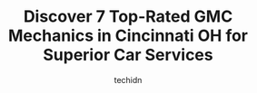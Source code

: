 ---
layout: ampstory
image: https://images.unsplash.com/photo-1608506876688-ab805ee6c2c6?ixlib=rb-4.0.3&ixid=MnwxMjA3fDB8MHxwaG90by1wYWdlfHx8fGVufDB8fHx8&auto=format&fit=crop&w=640&h=853&q=80
author: techidn
featured: false
description: For top-quality automotive repairs and maintenance, visit the 7 best GMC Mechanic in Cincinnati OH, USA. Their reputation for excellence and their dedication to customer satisfaction make th
title: Discover 7 Top-Rated GMC Mechanics in Cincinnati OH for Superior Car Services
cover:
   title: Discover 7 Top-Rated GMC Mechanics in Cincinnati OH for Superior Car Services
   subtitle: Rickpate
   background: https://images.unsplash.com/photo-1608506876688-ab805ee6c2c6?ixlib=rb-4.0.3&ixid=MnwxMjA3fDB8MHxwaG90by1wYWdlfHx8fGVufDB8fHx8&auto=format&fit=crop&w=640&h=853&q=80

pages: 
 - layout: thirds
   top: <h1>#1 Mark Sweeney Buick GMC</h1>
   bottom: "<p>Purchased an 01 Park Avenue last month. The battery hold down was not tightened and my battery slid into the belt assembly causing the belt to be damaged, a four hour </p>"
   background: https://www.knot35.com/toplist/wp-content/uploads/2023/06/best-gmc-mechanic-1-in-cincinnati-oh-1685838093.jpeg
   backgroundblur: true
 - layout: thirds
   top: <h1>#2 Daves Auto Care - Towing & Tire</h1>
   bottom: "<p>3998 Montgomery Rd, Cincinnati, OH 45212, United States</p>"
   background: https://www.knot35.com/toplist/wp-content/uploads/2023/06/best-gmc-mechanic-2-in-cincinnati-oh-1685838094.jpeg
   cta:
      link: https://www.knot35.com/toplist/discover-7-top-rated-gmc-mechanics-in-cincinnati-oh-for-superior-car-services/
      text: Discover 7 Top-Rated GMC Mechanics in Cincinnati OH for Superior Car Services
 - layout: thirds
   top: <h1>#3 AUTO4N</h1>
   bottom: "<p>3700 Montgomery Rd, Cincinnati, OH 45207, United States</p>"
   background: https://www.knot35.com/toplist/wp-content/uploads/2023/06/best-gmc-mechanic-3-in-cincinnati-oh-1685838094.jpeg
   cta:
      link: https://www.knot35.com/toplist/discover-7-top-rated-gmc-mechanics-in-cincinnati-oh-for-superior-car-services/
      text: Discover 7 Top-Rated GMC Mechanics in Cincinnati OH for Superior Car Services
 - layout: thirds
   top: <h1>#4 Joseph Buick GMC</h1>
   bottom: "<p>8700 Colerain Ave, Cincinnati, OH 45251, United States</p>"
   background: https://images.unsplash.com/photo-1496096265110-f83ad7f96608?ixlib=rb-4.0.3&ixid=MnwxMjA3fDB8MHxwaG90by1wYWdlfHx8fGVufDB8fHx8&auto=format&fit=crop&w=640&h=853&q=80
   cta:
      link: https://www.knot35.com/toplist/discover-7-top-rated-gmc-mechanics-in-cincinnati-oh-for-superior-car-services/
      text: Discover 7 Top-Rated GMC Mechanics in Cincinnati OH for Superior Car Services
 - layout: thirds
   top: <h1>#5 Jims Auto Clinic</h1>
   bottom: "<p>5481 N Bend Rd, Cincinnati, OH 45247, United States</p>"
   background: https://images.unsplash.com/photo-1540457036297-448b6b99e91c?ixlib=rb-4.0.3&ixid=MnwxMjA3fDB8MHxwaG90by1wYWdlfHx8fGVufDB8fHx8&auto=format&fit=crop&w=640&h=853&q=80
   cta:
      link: https://www.knot35.com/toplist/discover-7-top-rated-gmc-mechanics-in-cincinnati-oh-for-superior-car-services/
      text: Discover 7 Top-Rated GMC Mechanics in Cincinnati OH for Superior Car Services
 - layout: thirds
   top: <h1>#6 ShortVine Star Motors</h1>
   bottom: "<p>2924 Short Vine St, Cincinnati, OH 45219, United States</p>"
   background: https://images.unsplash.com/photo-1564951434112-64d74cc2a2d7?ixlib=rb-4.0.3&ixid=MnwxMjA3fDB8MHxwaG90by1wYWdlfHx8fGVufDB8fHx8&auto=format&fit=crop&w=640&h=853&q=80
   cta:
      link: https://www.knot35.com/toplist/discover-7-top-rated-gmc-mechanics-in-cincinnati-oh-for-superior-car-services/
      text: Discover 7 Top-Rated GMC Mechanics in Cincinnati OH for Superior Car Services
 - layout: thirds
   top: <h1>#7 Courtesy Automotive</h1>
   bottom: "<p>3161 Madison Rd, Cincinnati, OH 45209, United States</p>"
   background: https://images.unsplash.com/photo-1602536052359-ef94c21c5948?ixlib=rb-4.0.3&ixid=MnwxMjA3fDB8MHxwaG90by1wYWdlfHx8fGVufDB8fHx8&auto=format&fit=crop&w=640&h=853&q=80
   cta:
      link: https://www.knot35.com/toplist/discover-7-top-rated-gmc-mechanics-in-cincinnati-oh-for-superior-car-services/
      text: Discover 7 Top-Rated GMC Mechanics in Cincinnati OH for Superior Car Services
 - layout: thirds
   middle: Continue reading...
   background: https://images.unsplash.com/photo-1484589065579-248aad0d8b13?ixlib=rb-4.0.3&ixid=MnwxMjA3fDB8MHxwaG90by1wYWdlfHx8fGVufDB8fHx8&auto=format&fit=crop&w=640&h=853&q=80
   cta:
      link: https://www.knot35.com/toplist/discover-7-top-rated-gmc-mechanics-in-cincinnati-oh-for-superior-car-services/
      text: Discover 7 Top-Rated GMC Mechanics in Cincinnati OH for Superior Car Services
      
---